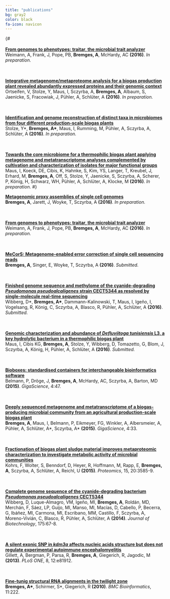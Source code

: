 ```yaml
---
title: "publications"
bg: gray2
color: black
fa-icon: navicon
---
```


{# <br/><br/>
**<a href="https://github.com/hzi-bifo/traitar" target="_blank">From genomes to phenotypes: traitar, the microbial trait analyzer</a>**  
Weimann, A, Frank, J, Pope, PB, __Bremges, A__, McHardy, AC **(2016)**. *In preparation.*

<br/><br/>
**<a href="https://www.youtube.com/watch?v=DLzxrzFCyOs" target="_blank">Integrative metagenome/metaproteome analysis for a biogas production plant revealed abundantly expressed proteins and their genomic context</a>**  
Ortseifen, V, Stolze, Y, Maus, I, Sczyrba, A, __Bremges, A__, Albaum, S, Jaenicke, S, Fracowiak, J, Pühler, A, Schlüter, A **(2016)**. *In preparation.*

<br/><br/>
**<a href="https://www.youtube.com/watch?v=DLzxrzFCyOs" target="_blank">Identification and genome reconstruction of distinct taxa in microbiomes  from four different production-scale biogas plants</a>**  
Stolze, Y\*, __Bremges, A\*__, Maus, I, Rumming, M, Pühler, A, Sczyrba, A, Schlüter, A **(2016)**. *In preparation.*

<br/><br/>
**<a href="https://www.youtube.com/watch?v=DLzxrzFCyOs" target="_blank">Towards the core microbiome for a thermophilic biogas plant applying metagenome and metatranscriptome analyses complemented by cultivation and characterization of isolates for major functional groups</a>**  
Maus, I, Koeck, DE, Cibis, K, Hahnke, S, Kim, YS, Langer, T, Kreubel, J, Erhard, M, __Bremges, A__, Off, S, Stolze, Y, Jaenicke, S, Sczyrba, A, Scherer, P, König, H, Schwarz, WH, Pühler, A, Schlüter, A, Klocke, M **(2016)**. *In preparation.* #}

**<a href="/bremges_gi2014.pdf" target="_blank">Metagenomic proxy assemblies of single cell genomes</a>**  
__Bremges, A__, Jarett, J, Woyke, T, Sczyrba, A **(2016)**. *In preparation.*

<br/><br/>
**<a href="https://github.com/hzi-bifo/traitar" target="_blank">From genomes to phenotypes: traitar, the microbial trait analyzer</a>**  
Weimann, A, Frank, J, Pope, PB, __Bremges, A__, McHardy, AC **(2016)**. *In preparation.*

<br/><br/>
**<a href="https://github.com/metagenomics/MeCorS" target="_blank">MeCorS: Metagenome-enabled error correction of single cell sequencing reads</a>**  
__Bremges, A__, Singer, E, Woyke, T, Sczyrba, A **(2016)**. *Submitted.*

<br/><br/>
**<a href="https://github.com/abremges/2015-pseudo" target="_blank">Finished genome sequence and methylome of the cyanide-degrading *Pseudomonas pseudoalcaligenes* strain CECT5344 as resolved by single-molecule real-time sequencing</a>**  
Wibberg, D\*, __Bremges, A\*__, Dammann-Kalinowski, T, Maus, I, Igeño, I, Vogelsang, R, König, C, Sczyrba, A, Blasco, R, Pühler, A, Schlüter, A **(2016)**. *Submitted.*

<br/><br/>
**<a href="https://www.youtube.com/watch?v=DLzxrzFCyOs" target="_blank">Genomic characterization and abundance of *Defluviitoga tunisiensis* L3, a key hydrolytic bacterium in a thermophilic biogas plant</a>**  
Maus, I, Cibis KG, __Bremges, A__, Stolze, Y, Wibberg, D, Tomazetto, G, Blom, J, Sczyrba, A, König, H, Pühler, A, Schlüter, A **(2016)**. *Submitted.*

<br/><br/>
**<a href="http://dx.doi.org/10.1186/s13742-015-0087-0" target="_blank">Bioboxes: standardised containers for interchangeable bioinformatics software</a>**  
Belmann, P, Dröge, J, __Bremges, A__, McHardy, AC, Sczyrba, A, Barton, MD **(2015)**. *GigaScience*, 4:47.

<br/><br/>
**<a href="http://dx.doi.org/10.1186/s13742-015-0073-6" target="_blank">Deeply sequenced metagenome and metatranscriptome of a biogas-producing microbial community from an agricultural production-scale biogas plant</a>**  
__Bremges, A__, Maus, I, Belmann, P, Eikmeyer, FG, Winkler, A, Albersmeier, A, Pühler, A, Schlüter, A\*, Sczyrba, A\* **(2015)**. *GigaScience*, 4:33.

<br/><br/>
**<a href="http://dx.doi.org/10.1002/pmic.201400557" target="_blank">Fractionation of biogas plant sludge material improves metaproteomic characterization to investigate metabolic activity of microbial communities</a>**  
Kohrs, F, Wolter, S, Benndorf, D, Heyer, R, Hoffmann, M, Rapp, E, __Bremges, A__, Sczyrba, A, Schlüter, A, Reichl, U **(2015)**. *Proteomics*, 15, 20:3585-9.

<br/><br/>
**<a href="http://dx.doi.org/10.1016/j.jbiotec.2014.02.004" target="_blank">Complete genome sequence of the cyanide-degrading bacterium *Pseudomonas pseudoalcaligenes* CECT5344</a>**  
Wibberg, D, Luque-Almagro, VM, Igeño, MI, __Bremges, A__, Roldán, MD, Merchán, F, Sáez, LP, Guijo, MI, Manso, MI, Macías, D, Cabello, P, Becerra, G, Ibáñez, MI, Carmona, MI, Escribano, MM, Castillo, F, Sczyrba, A, Moreno-Vivián, C, Blasco, R, Pühler, A, Schlüter, A **(2014)**. *Journal of Biotechnology*, 175:67-8.

<br/><br/>
**<a href="http://dx.doi.org/10.1371/journal.pone.0081912" target="_blank">A silent exonic SNP in *kdm3a* affects nucleic acids structure but does not regulate experimental autoimmune encephalomyelitis</a>**  
Gillett, A, Bergman, P, Parsa, R, __Bremges, A__, Giegerich, R, Jagodic, M **(2013)**. *PLoS ONE*, 8, 12:e81912.

<br/><br/>
**<a href="http://dx.doi.org/10.1186/1471-2105-11-222" target="_blank">Fine-tunig structural RNA alignments in the twilight zone</a>**  
__Bremges, A\*__, Schirmer, S\*, Giegerich, R **(2010)**. *BMC Bioinformatics*, 11:222.
